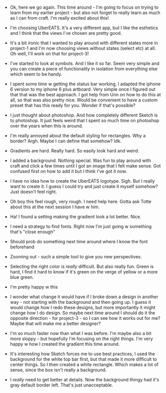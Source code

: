 * Ok, here we go again. This time around - I'm going to focus on trying to learn from my earlier project - but also not forget to really learn as much as I can from craft. I'm really excited about this!
* I'm choosing UberEATS. It's a very different app, but I like the esthetics and I think that the views I've chosen are pretty good.
* It's a bit ironic that I wanted to play around with different states more in project-1 and I'm now choosing views without states (select etc) at all. Oh well, I'll work on that for project-3!

* I've started to look at symbols. And I like it so far. Seem very simple and you can create a piece of functionality in isolation from everything else which seem to be handy.
* I spent some time w getting the status bar working, I adapted the iphone 6 version to my iphone 6 plus artboard. Very simple once I figured out that that was the best approach. I got help from Unn on how to do this at all, so that was also pretty nice. Would be convenient to have a custom preset that has this ready for you. Wonder if that's possible?

* I just thought about photoshop. And how completely different Sketch is to photoshop. It just feels weird that I spent so much time on photoshop over the years when this is around.
* I'm really annoyed about the default styling for rectangles. Why a border? Argh. Maybe I can define that somehow? Idk.
* Gradients are hard. Really hard. So easily look hard and weird.
* I added a background. Nothing special. Was fun to play around with craft and click a few times until I got an image that I felt make sense. Got confused first on how to add it but I think I've got it now.

* I have no idea how to create the UberEATS logotype. Sigh. But I really want to create it. I guess I could try and just create it myself somehow? Just doesn't feel right.
* Oh boy this feel rough, very rough. I need help here. Gotta ask Totte about this at the next session I have w him.

* Ha! I found a setting making the gradient look a lot better. Nice.
* I need a strategy to find fonts. Right now I'm just going w something that's "close enough"
* Should prob do something next time around where I know the font beforehand

* Zooming out - such a simple tool to give you new perspectives.
* Selecting the right color is _really_ difficult. But also really fun. Green is hard, I find it hard to know if it's green on the verge of yellow or a more blue green.
* I'm pretty happy w this

* I wonder what change it would have if I broke down a design in  another way - not starting with the background and then going up. I guess it would change how I redo these designs, but more importantly it might change how I do design. So maybe next time around I should do it the opposite direction - for project-3 - so I can see how it works out for me? Maybe that will make me a better designer?

* I'm so much faster now than what I was before. I'm maybe also a bit more sloppy - but hopefully I'm focusing on the right things. I'm very happy w how I created the gradient this time around.

* It's interesting how Sketch forces me to use best practices, I used the background for the white top bar first, but that made it more difficult to center things. So I then created a white rectangle. Which makes a lot of sense, since the box isn't really a background.
* I _really_ need to get better at details. Now the background thingy had it's gray default border left. That's just unacceptable.

